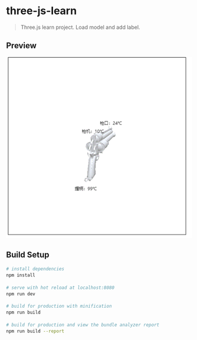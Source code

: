 # three-js-learn

> Three.js learn project. Load model and add label.

## Preview

![image](https://raw.githubusercontent.com/geminate/three-js-learn/master/blob/5.gif)

## Build Setup

``` bash
# install dependencies
npm install

# serve with hot reload at localhost:8080
npm run dev

# build for production with minification
npm run build

# build for production and view the bundle analyzer report
npm run build --report
```
